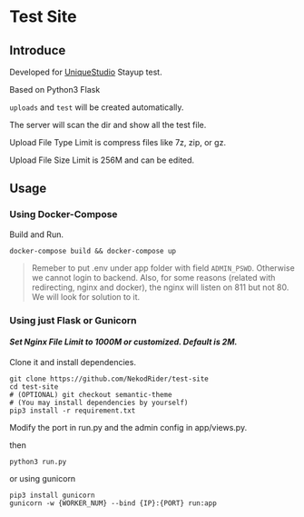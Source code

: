 ﻿# Test Site  

## Introduce

Developed for [UniqueStudio](https://hustunique.com/) Stayup test.

Based on Python3 Flask

`uploads` and `test` will be created automatically.

The server will scan the dir and show all the test file.

Upload File Type Limit is compress files like 7z, zip, or gz.

Upload File Size Limit is 256M and can be edited.

## Usage

### Using Docker-Compose

Build and Run.

```shell
docker-compose build && docker-compose up
```

> Remeber to put .env under app folder with field `ADMIN_PSWD`.
> Otherwise we cannot login to backend.
> Also, for some reasons (related with redirecting, nginx and docker), the nginx will listen on 811 but not 80. We will look for solution to it.

### Using just Flask or Gunicorn

#### *Set Nginx File Limit to 1000M or customized. Default is 2M.*

Clone it and install dependencies.
``` shell
git clone https://github.com/NekodRider/test-site
cd test-site
# (OPTIONAL) git checkout semantic-theme
# (You may install dependencies by yourself)
pip3 install -r requirement.txt
```

Modify the port in run.py and the admin config in app/views.py.

then
```
python3 run.py
```
or using gunicorn
```
pip3 install gunicorn
gunicorn -w {WORKER_NUM} --bind {IP}:{PORT} run:app
```

